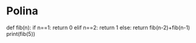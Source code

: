 # Polina
def fib(n):
       if n==1:
              return 0
       elif n==2:
              return 1
       else:
              return fib(n-2)+fib(n-1)
print(fib(5))
